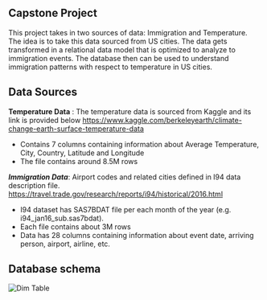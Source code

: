 ## Capstone Project

This project takes in two sources of data: Immigration and Temperature. The idea is to take this data sourced from US cities. The data gets transformed in a relational data model that is optimized to analyze to immigration events. The database then can be used to understand immigration patterns with respect to temperature in US cities.

## Data Sources
****Temperature Data**** : The temperature data is sourced from Kaggle and its link is provided below
https://www.kaggle.com/berkeleyearth/climate-change-earth-surface-temperature-data
- Contains 7 columns  containing information about Average Temperature, City, Country, Latitude and Longitude
- The file contains around 8.5M rows

***Immigration Data***: Airport codes and related cities defined in I94 data description file.
https://travel.trade.gov/research/reports/i94/historical/2016.html
- I94 dataset has SAS7BDAT file per each month of the year (e.g. i94_jan16_sub.sas7bdat).
- Each file contains about 3M rows
- Data has 28 columns containing information about event date, arriving person, airport, airline, etc.


## Database schema
![Dim Table](https://github.com/Kuriankkr/Udacity-Nanodegree-Data-Engineering/blob/master/Capstone%20Project/Dim%20Table.JPG)


